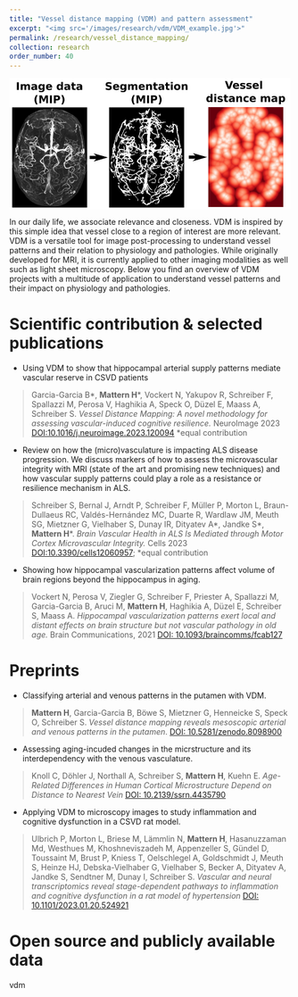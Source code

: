 ```yaml
---
title: "Vessel distance mapping (VDM) and pattern assessment"
excerpt: "<img src='/images/research/vdm/VDM_example.jpg'>"
permalink: /research/vessel_distance_mapping/
collection: research
order_number: 40
---
```


<img src="/images/research/vdm/VDM-pipeline_simple.png" style="display: block; margin: auto;" />

In our daily life, we associate relevance and closeness. VDM is inspired by this simple idea that vessel close to a region of interest are more relevant. VDM is a versatile tool for image post-processing to understand vessel patterns and their relation to physiology and pathologies. While originally developed for MRI, it is currently applied to other imaging modalities as well such as light sheet microscopy. Below you find an overview of VDM projects with a multitude of application to understand vessel patterns and their impact on physiology and pathologies. 


# Scientific contribution & selected publications

* Using VDM to show that hippocampal arterial supply patterns mediate vascular reserve in CSVD patients 
>Garcia-Garcia B*, **Mattern H***, Vockert N, Yakupov R, Schreiber F, Spallazzi M, Perosa V,
Haghikia A, Speck O, Düzel E, Maass A, Schreiber S.
*Vessel Distance Mapping: A novel methodology for assessing vascular-induced cognitive resilience.*
NeuroImage 2023
[DOI:10.1016/j.neuroimage.2023.120094](https://doi.org/10.1016/j.neuroimage.2023.120094)
*equal contribution

* Review on how the (micro)vasculature is impacting ALS disease progression. We discuss markers of how to assess the microvascular integrity with MRI (state of the art and promising new techniques) and how vascular supply patterns could play a role as a resistance or resilience mechanism in ALS.
> Schreiber S, Bernal J, Arndt P, Schreiber F, Müller P, Morton L, Braun-Dullaeus RC,
Valdés-Hernández MC, Duarte R, Wardlaw JM, Meuth SG, Mietzner G, Vielhaber S, Dunay
IR, Dityatev A*, Jandke S*, **Mattern H***.
*Brain Vascular Health in ALS Is Mediated through Motor Cortex Microvascular Integrity.*
Cells 2023
[DOI:10.3390/cells12060957](https://doi.org/10.3390/cells12060957);
*equal contribution

* Showing how hippocampal vascularization patterns affect volume of brain regions beyond the hippocampus in aging.
> Vockert N, Perosa V, Ziegler G, Schreiber F, Priester A, Spallazzi M, Garcia-Garcia B, Aruci M, **Mattern H**, Haghikia A, Düzel E, Schreiber S, Maass A.
*Hippocampal vascularization patterns exert local and distant effects on brain structure but not vascular pathology in old age.*
Brain Communications, 2021
[DOI: 10.1093/braincomms/fcab127](https://doi.org/10.1093/braincomms/fcab127)

# Preprints 

* Classifying arterial and venous patterns in the putamen with VDM.
> **Mattern  H**, Garcia-Garcia  B,  Böwe  S,  Mietzner  G,  Henneicke  S,  Speck  O,  Schreiber  S.
*Vessel  distance  mapping  reveals  mesoscopic  arterial  and  venous patterns  in  the putamen*. [DOI: 10.5281/zenodo.8098900](https://doi.org/) 

* Assessing aging-incuded changes in the micrstructure and its interdependency with the venous vasculature.
> Knoll C, Döhler J, Northall A, Schreiber S, **Mattern H**, Kuehn E. *Age-Related Differences in   Human   Cortical   Microstructure   Depend   on   Distance   to   Nearest   Vein* 
[DOI: 10.2139/ssrn.4435790](https://doi.org/10.2139/ssrn.4435790)

* Applying VDM to microscopy images to study inflammation and cognitive dysfunction in a CSVD rat model.
> Ulbrich P, Morton L, Briese M, Lämmlin N, **Mattern H**, Hasanuzzaman Md, Westhues M, Khoshneviszadeh   M,  Appenzeller  S,  Gündel  D,  Toussaint  M, Brust  P,  Kniess  T, Oelschlegel  A,  Goldschmidt  J,  Meuth  S,  Heinze  HJ,  Debska-Vielhaber  G,  Vielhaber  S, Becker A, Dityatev A, Jandke S, Sendtner M, Dunay I, Schreiber S. 
*Vascular and neural transcriptomics   reveal   stage-dependent   pathways   to   inflammation   and   cognitive dysfunction in a rat model of hypertension*
[DOI: 10.1101/2023.01.20.524921](https://doi.org/10.1101/2023.01.20.524921)

# Open source and publicly available data
vdm
